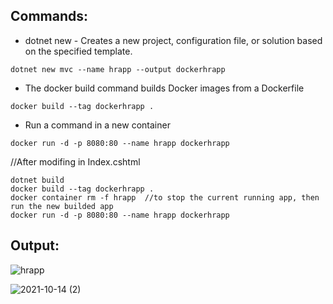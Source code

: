 ## Commands:
* dotnet new - Creates a new project, configuration file, or solution based on the specified template.
```
dotnet new mvc --name hrapp --output dockerhrapp
```
* The docker build command builds Docker images from a Dockerfile 
```
docker build --tag dockerhrapp .
```
* Run a command in a new container
```
docker run -d -p 8080:80 --name hrapp dockerhrapp
```
//After modifing in Index.cshtml 
```
dotnet build
docker build --tag dockerhrapp .
docker container rm -f hrapp  //to stop the current running app, then run the new builded app
docker run -d -p 8080:80 --name hrapp dockerhrapp
```
## Output:
![hrapp](https://user-images.githubusercontent.com/39053503/137367113-4020cccc-7032-4b23-a84c-b8c731730aa4.PNG)

![2021-10-14 (2)](https://user-images.githubusercontent.com/39053503/137366108-6084bab5-cd0a-412a-b3e6-44ca32cc2c2c.png)



